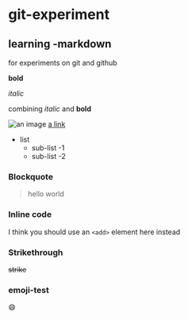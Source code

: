 # git-experiment
## learning -markdown
for experiments on git and github

**bold**

*italic*

combining *italic* and **bold**

![an image](https://unsplash.com/photos/JL82X5WO_Tg)
[a link](https://guides.github.com/features/mastering-markdown/)

* list
  * sub-list -1
  * sub-list -2

### Blockquote
> hello
> world

### Inline code
I think you should use an `<add>` element here instead

### Strikethrough
~~strike~~

### emoji-test
:smile:
